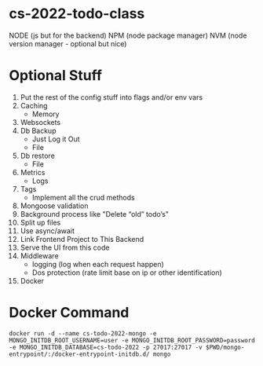 # cs-2022-todo-class

NODE (js but for the backend)
NPM (node package manager)
NVM (node version manager - optional but nice)

# Optional Stuff

1. Put the rest of the config stuff into flags and/or env vars
1. Caching
   - Memory
1. Websockets
1. Db Backup
   - Just Log it Out
   - File
1. Db restore
   - File
1. Metrics
   - Logs
1. Tags
   - Implement all the crud methods
1. Mongoose validation
1. Background process like "Delete “old” todo’s"
1. Split up files
1. Use async/await
1. Link Frontend Project to This Backend
1. Serve the UI from this code
1. Middleware
   - logging (log when each request happen)
   - Dos protection (rate limit base on ip or other identification)
1. Docker

# Docker Command

```shell
docker run -d --name cs-todo-2022-mongo -e MONGO_INITDB_ROOT_USERNAME=user -e MONGO_INITDB_ROOT_PASSWORD=password -e MONGO_INITDB_DATABASE=cs-todo-2022 -p 27017:27017 -v $PWD/mongo-entrypoint/:/docker-entrypoint-initdb.d/ mongo
```
